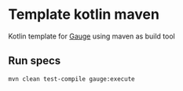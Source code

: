 # Template kotlin maven
Kotlin template for [Gauge](https://gauge.org/) using maven as build tool

## Run specs

```shell
mvn clean test-compile gauge:execute
```
